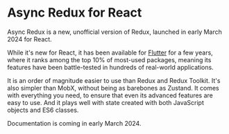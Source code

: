 # Async Redux for React

Async Redux is a new, unofficial version of Redux, launched in early March 2024 for React. 

While it's new for React, it has been
available for [Flutter](https://pub.dev/packages/async_redux) for a few years, where it ranks among the top 10% of
most-used packages, meaning its features have been battle-tested in hundreds of real-world applications.

It is an order of magnitude easier to use than Redux and Redux Toolkit. It's also simpler than MobX, without being as
barebones as Zustand. It comes with everything you need, to ensure that even its advanced features are easy to use.
And it plays well with state created with both JavaScript objects and ES6 classes.

Documentation is coming in early March 2024.

